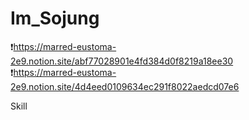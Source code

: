 # Im_Sojung

❗https://marred-eustoma-2e9.notion.site/abf77028901e4fd384d0f8219a18ee30<br>
❗https://marred-eustoma-2e9.notion.site/4d4eed0109634ec291f8022aedcd07e6

Skill

